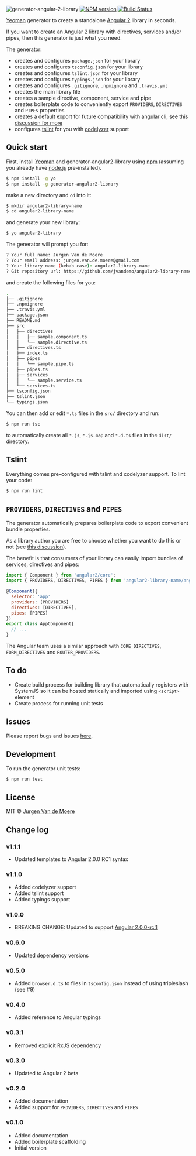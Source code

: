 ![generator-angular-2-library](https://cloud.githubusercontent.com/assets/1859381/15875067/91043b32-2d06-11e6-8ab5-de4dfcd0bfa8.jpg)
[![NPM version][npm-image]][npm-url] [![Build Status][travis-image]][travis-url]

[Yeoman](http://yeoman.io) generator to create a standalone [Angular 2](https://angular.io/) library in seconds.

If you want to create an Angular 2 library with directives, services and/or pipes, then this generator is just what you need.

The generator:

- creates and configures `package.json` for your library
- creates and configures `tsconfig.json` for your library
- creates and configures `tslint.json` for your library
- creates and configures `typings.json` for your library
- creates and configures `.gitignore`, `.npmignore` and `.travis.yml`
- creates the main library file
- creates a sample directive, component, service and pipe
- creates boilerplate code to conveniently export `PROVIDERS`, `DIRECTIVES` and `PIPES` properties
- creates a default export for future compatibility with angular cli, see this [discussion for more](https://github.com/angular/angular-cli/issues/96)
- configures [tslint](https://palantir.github.io/tslint/) for you with [codelyzer](https://github.com/mgechev/codelyzer) support

## Quick start

First, install [Yeoman](http://yeoman.io) and generator-angular2-library using [npm](https://www.npmjs.com/) (assuming you already have [node.js](https://nodejs.org/) pre-installed).

```bash
$ npm install -g yo
$ npm install -g generator-angular2-library
```

make a new directory and `cd` into it:

```bash
$ mkdir angular2-library-name
$ cd angular2-library-name
```

and generate your new library:

```bash
$ yo angular2-library
```

The generator will prompt you for:

```bash
? Your full name: Jurgen Van de Moere
? Your email address: jurgen.van.de.moere@gmail.com
? Your library name (kebab case): angular2-library-name
? Git repository url: https://github.com/jvandemo/angular2-library-name
```

and create the following files for you:

```bash
.
├── .gitignore
├── .npmignore
├── .travis.yml
├── package.json
├── README.md
├── src
│   ├── directives
│   │   ├── sample.component.ts
│   │   └── sample.directive.ts
│   ├── directives.ts
│   ├── index.ts
│   ├── pipes
│   │   └── sample.pipe.ts
│   ├── pipes.ts
│   ├── services
│   │   └── sample.service.ts
│   └── services.ts
├── tsconfig.json
├── tslint.json
└── typings.json
```

You can then add or edit `*.ts` files in the `src/` directory and run:

```bash
$ npm run tsc
```

to automatically create all `*.js`, `*.js.map` and `*.d.ts` files in the `dist/` directory.

## Tslint

Everything comes pre-configured with tslint and codelyzer support. To lint your code:

```bash
$ npm run lint
```

## `PROVIDERS`, `DIRECTIVES` and `PIPES`

The generator automatically prepares boilerplate code to export convenient bundle properties.

As a library author you are free to choose whether you want to do this or not (see [this discussion](https://github.com/angular/angular/issues/5503)).

The benefit is that consumers of your library can easily import bundles of services, directives and pipes:

```javascript
import { Component } from 'angular2/core';
import { PROVIDERS, DIRECTIVES, PIPES } from 'angular2-library-name/angular2-library-name';

@Component({
  selector: 'app'
  providers: [PROVIDERS]
  directives: [DIRECTIVES],
  pipes: [PIPES]
})
export class AppComponent{
  // ...
}

```

The Angular team uses a similar approach with `CORE_DIRECTIVES`, `FORM_DIRECTIVES` and `ROUTER_PROVIDERS`.

## To do

- Create build process for building library that automatically registers with SystemJS so it can be hosted statically and imported using `<script>` element
- Create process for running unit tests

## Issues

Please report bugs and issues [here](https://github.com/jvandemo/generator-angular2-library/issues).

## Development

To run the generator unit tests:

```bash
$ npm run test
```

## License

MIT © [Jurgen Van de Moere](http://www.jvandemo.com)

## Change log

### v1.1.1

- Updated templates to Angular 2.0.0 RC1 syntax

### v1.1.0

- Added codelyzer support
- Added tslint support
- Added typings support

### v1.0.0

- BREAKING CHANGE: Updated to support [Angular 2.0.0-rc.1](https://github.com/angular/angular/blob/master/CHANGELOG.md#200-rc1-2016-05-03)

### v0.6.0

- Updated dependency versions

### v0.5.0

- Added `browser.d.ts` to files in `tsconfig.json` instead of using tripleslash (see #9)

### v0.4.0

- Added reference to Angular typings

### v0.3.1

- Removed explicit RxJS dependency

### v0.3.0

- Updated to Angular 2 beta

### v0.2.0

- Added documentation
- Added support for `PROVIDERS`, `DIRECTIVES` and `PIPES`

### v0.1.0

- Added documentation
- Added boilerplate scaffolding
- Initial version

[npm-image]: https://badge.fury.io/js/generator-angular2-library.svg
[npm-url]: https://npmjs.org/package/generator-angular2-library
[travis-image]: https://travis-ci.org/jvandemo/generator-angular2-library.svg?branch=master
[travis-url]: https://travis-ci.org/jvandemo/generator-angular2-library
[daviddm-image]: https://david-dm.org/jvandemo/generator-angular2-library.svg?theme=shields.io
[daviddm-url]: https://david-dm.org/jvandemo/generator-angular2-library
[coveralls-image]: https://coveralls.io/repos/jvandemo/generator-angular2-library/badge.svg
[coveralls-url]: https://coveralls.io/r/jvandemo/generator-angular2-library
